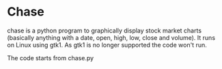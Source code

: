 # Chase

chase is a python program to graphically display stock market charts (basically anything with a date, open, high, low, close and volume). It runs on Linux using gtk1. As gtk1 is no longer supported the code won't run.

The code starts from chase.py
